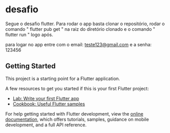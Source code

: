 # desafio

Segue o desafio flutter.
Para rodar o app basta clonar o repositório, rodar o comando  " flutter pub get " na raiz do diretório clonado e o comando " flutter run " logo após.

para logar no app  entre com o email: teste123@gmail.com  e a senha: 123456
## Getting Started

This project is a starting point for a Flutter application.

A few resources to get you started if this is your first Flutter project:

- [Lab: Write your first Flutter app](https://docs.flutter.dev/get-started/codelab)
- [Cookbook: Useful Flutter samples](https://docs.flutter.dev/cookbook)

For help getting started with Flutter development, view the
[online documentation](https://docs.flutter.dev/), which offers tutorials,
samples, guidance on mobile development, and a full API reference.



